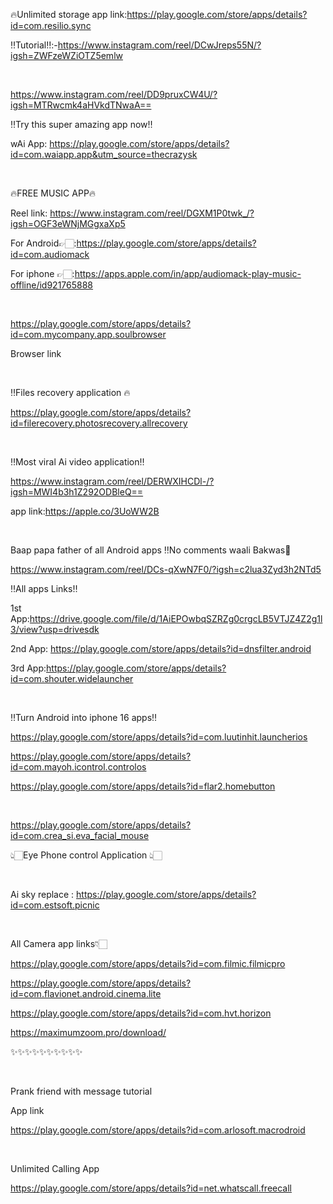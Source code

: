 🔥Unlimited storage app link:https://play.google.com/store/apps/details?id=com.resilio.sync

‼️Tutorial‼️:-https://www.instagram.com/reel/DCwJreps55N/?igsh=ZWFzeWZiOTZ5emlw

<br>

https://www.instagram.com/reel/DD9pruxCW4U/?igsh=MTRwcmk4aHVkdTNwaA==

‼️Try this super amazing app now‼️

wAi App: https://play.google.com/store/apps/details?id=com.waiapp.app&utm_source=thecrazysk

<br>

🔥FREE MUSIC APP🔥

Reel link: https://www.instagram.com/reel/DGXM1P0twk_/?igsh=OGF3eWNjMGgxaXp5

For Android👉🏻:https://play.google.com/store/apps/details?id=com.audiomack

For iphone 👉🏻:https://apps.apple.com/in/app/audiomack-play-music-offline/id921765888

<br>

https://play.google.com/store/apps/details?id=com.mycompany.app.soulbrowser

Browser link

<br>

‼️Files recovery application 🔥

https://play.google.com/store/apps/details?id=filerecovery.photosrecovery.allrecovery

<br>

‼️Most viral Ai video application‼️ 

https://www.instagram.com/reel/DERWXIHCDl-/?igsh=MWI4b3h1Z292ODBleQ==

app link:https://apple.co/3UoWW2B

<br>

Baap papa father of all Android apps ‼️No comments waali Bakwas🥹

https://www.instagram.com/reel/DCs-qXwN7F0/?igsh=c2lua3Zyd3h2NTd5

‼️All apps Links‼️

1st App:https://drive.google.com/file/d/1AiEPOwbqSZRZg0crgcLB5VTJZ4Z2g1l3/view?usp=drivesdk

2nd App: https://play.google.com/store/apps/details?id=dnsfilter.android

3rd App:https://play.google.com/store/apps/details?id=com.shouter.widelauncher

<br>

‼️Turn Android into iphone 16 apps‼️

https://play.google.com/store/apps/details?id=com.luutinhit.launcherios

https://play.google.com/store/apps/details?id=com.mayoh.icontrol.controlos

https://play.google.com/store/apps/details?id=flar2.homebutton


<br>

https://play.google.com/store/apps/details?id=com.crea_si.eva_facial_mouse

👆🏻Eye Phone control Application 👆🏻


<br>

Ai sky replace : https://play.google.com/store/apps/details?id=com.estsoft.picnic

<br>

All Camera app links👇🏻


https://play.google.com/store/apps/details?id=com.filmic.filmicpro


https://play.google.com/store/apps/details?id=com.flavionet.android.cinema.lite

https://play.google.com/store/apps/details?id=com.hvt.horizon

https://maximumzoom.pro/download/

✨✨✨✨✨✨✨✨✨✨


<br>

Prank friend with message tutorial 

App link

https://play.google.com/store/apps/details?id=com.arlosoft.macrodroid

<br>

Unlimited Calling App

https://play.google.com/store/apps/details?id=net.whatscall.freecall

<br>























